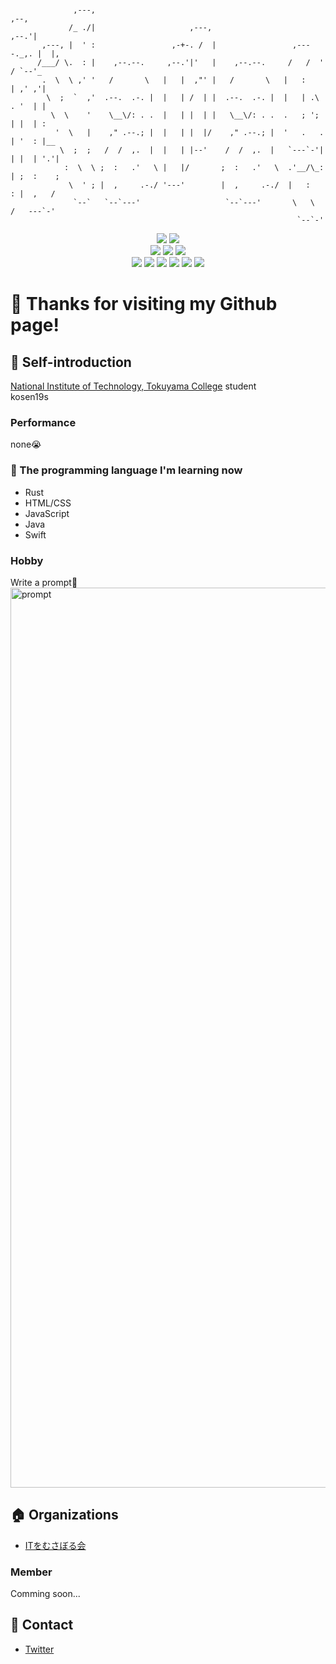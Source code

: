 ```

              ,---,                                                        ,--,
             /_ ./|                     ,---,                            ,--.'|
       ,---, |  ' :                 ,-+-. /  |                 ,----._,. |  |,
      /___/ \.  : |    ,--.--.     ,--.'|'   |    ,--.--.     /   /  ' / `--'_
       .  \  \ ,' '   /       \   |   |  ,"' |   /       \   |   :     | ,' ,'|
        \  ;  `  ,'  .--.  .-. |  |   | /  | |  .--.  .-. |  |   | .\  . '  | |
         \  \    '    \__\/: . .  |   | |  | |   \__\/: . .  .   ; ';  | |  | :
          '  \   |    ," .--.; |  |   | |  |/    ," .--.; |  '   .   . | '  : |__
           \  ;  ;   /  /  ,.  |  |   | |--'    /  /  ,.  |   `---`-'| | |  | '.'|
            :  \  \ ;  :   .'   \ |   |/       ;  :   .'   \  .'__/\_: | ;  :    ;
             \  ' ; |  ,     .-./ '---'        |  ,     .-./  |   :    : |  ,   /
              `--`   `--`---'                   `--`---'       \   \  /   ---`-'
                                                                `--`-'

```

<div align="center">
<img src="https://img.shields.io/badge/age-16-9cf.svg?style=flat"></img>
<img src="https://img.shields.io/badge/たけのこ派orきのこ派-たけのこ派-success.svg?style=flat"></img><br>
<img src="https://img.shields.io/badge/OS-macOS-critical.svg?style=flat"></img>
<img src="https://img.shields.io/badge/Apple-respect-orange.svg?style=flat"></img>
<img src="https://img.shields.io/badge/Mac-Love-ff69b4.svg?style=flat"></img><br>
<img src="https://img.shields.io/badge/Java-Well-brightgreen.svg?style=flat"></img>
<img src="https://img.shields.io/badge/HTML-Well-information.svg?style=flat"></img>
<img src="https://img.shields.io/badge/JavaScript-Well-brightgreen.svg?style=flat"></img>
<img src="https://img.shields.io/badge/Swift-Soso-important.svg?style=flat"></img>
<img src="https://img.shields.io/badge/Rust-Soso-important.svg?style=flat"></img>
<img src="https://img.shields.io/badge/PRO-になりたい-blueviolet.svg?style=flat"></img>
</div>

# :wave: Thanks for visiting my Github page!

## :tada: Self-introduction

[National Institute of Technology, Tokuyama College](https://www.tokuyama.ac.jp) student<br>
kosen19s

### Performance

none:sob:

### :book: The programming language I'm learning now

* Rust
* HTML/CSS
* JavaScript
* Java
* Swift

### Hobby

Write a prompt:heartbeat:<br>
<img width="1440" alt="prompt" src="https://user-images.githubusercontent.com/57137136/86988524-654c9780-c1d3-11ea-913b-d6c234a8692c.png">

## :house: Organizations

* [ITをむさぼる会](https://github.com/tokuyama-it)

### Member

Comming soon...

## :postbox: Contact

* [Twitter](https://twitter.com/x7jkUzTfgbF4gBd)
